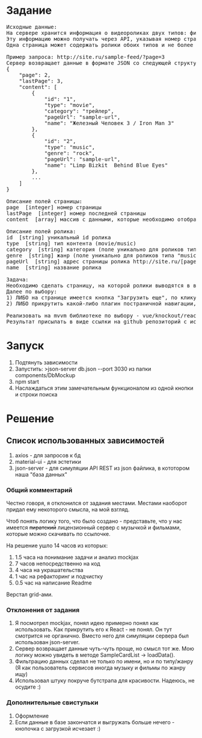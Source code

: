 # Задание
<pre>
Исходные данные:
На сервере хранится информация о видеороликах двух типов: фильмы и музыка.
Эту информацию можно получать через API, указывая номер страницы с данными.
Одна страница может содержать ролики обоих типов и не более 10 штук.

Пример запроса: http://site.ru/sample-feed/?page=3
Сервер возвращает данные в формате JSON со следующей структурой:
{
	"page": 2,
	"lastPage": 3,
	"content": [
		{
			"id": "1",
			"type": "movie",
			"category": "трейлер",
			"pageUrl": "sample-url",
			"name": "Железный Человек 3 / Iron Man 3"
		},
		{
			"id": "2",
			"type": "music",
			"genre": "rock",
			"pageUrl": "sample-url",
			"name": "Limp Bizkit ­ Behind Blue Eyes"
		},
		...
	]
}

Описание полей страницы:
page ­ [integer] номер страницы
lastPage ­ [integer] номер последней страницы
content ­ [array] массив с данными, которые необходимо отобразить на странице

Описание полей ролика:
id ­ [string] уникальный id ролика
type ­ [string] тип контента (movie/music)
category ­ [string] категория (поле уникально для роликов типа "movie")
genre ­ [string] жанр (поле уникально для роликов типа "music")
pageUrl ­ [string] адрес страницы ролика http://site.ru/[pageUrl]
name ­ [string] название ролика

Задача:
Необходимо сделать страницу, на которой ролики выводятся в виде списка ссылок. Рядом с каждой ссылкой выводится поле category/genre, в зависимости от типа ролика. При загрузке страницы запрашивается и показывается первая порция данных.
Далее по выбору:
1) ЛИБО на странице имеется кнопка "Загрузить еще", по клику на которой загружается следующая страница с данными. Если данные закончились, кнопка "Загрузить еще" должна быть скрыта. Также реализовать возможность фильтрации загруженных данных на клиенте по названию (поле name)
2) ЛИБО прикрутить какой-либо плагин постраничной навигации, в этом случае список должен отображаться постранично (на странице 10 роликов)

Реализовать на mvvm библиотеке по выбору - vue/knockout/react/angular. Для отображения списка НЕ использовать плагины таблиц, а только встроенный шаблонизатор из mvvm решения. Учесть обработку ошибок. Серверные запросы эмулировать через https://github.com/jakerella/jquery-mockjax Для аккуратного вида можно прикрутить bootstrap.
Результат присылать в виде ссылки на github репозиторий с исходным кодом тестового задания и инструкции, как запускать.
</pre>
# Запуск
1. Подтянуть зависимости
2. Запустить: >json-server db.json --port 3030 из папки components/DbMockup
3. npm start
4. Наслаждаться этим замечательным функционалом из одной кнопки и строки поиска

# Решение
## Список использованных зависимостей
1. axios - для запросов к бд
2. material-ui - для эстетики
3. json-server - для симуляции API REST из json файлика, в кототором наша "база данных"

### Общий комментарий
Честно говоря, я отклонился от задания местами.
Местами наоборот придал ему некоторого смысла, на мой взгляд.

Чтоб понять логику того, что было создано - представьте, что у нас имеется ~~пиратский~~ лицензионный сервер
с музычкой и фильмами, которые можно скачивать по ссылочке.

На решение ушло 14 часов из которых:
1. 1.5 часа на понимание задачи и анализ mockjax
2. 7 часов непосредственно на код
3. 4 часа на украшательства
4. 1 час на рефакторинг и подчистку
5. 0.5 час на написание Readme

Верстал grid-ами.

### Отклонения от задания
1. Я посмотрел mockjax, понял идею примерно понял как использовать. Как прикрутить его к React - не понял. Он тут смотрится не органично.
Вместо него для симуляции сервера был использован json-server.
2. Сервер возвращает данные чуть-чуть проще, но смысл тот же. Мою логику можно увидеть в методе SampleCardList -> loadData().
3. Фильтрацию данных сделал не только по имени, но и по типу/жанру (Я как пользователь сервисов иногда музыку и фильмы по жанру ищу)
4. Использовал штуку покруче бутстрапа для красивости. Надеюсь, не осудите :)

### Дополнительные свистульки
1. Оформление
2. Если данные в базе закончатся и выгружать больше нечего - кнопочка с загрузкой исчезает :)
